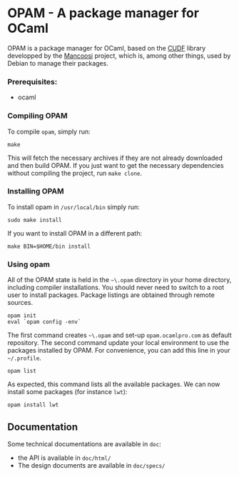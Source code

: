 # OPAM - A package manager for OCaml

OPAM is a package manager for OCaml, based on the
[CUDF](http://mancoosi.org/cudf/) library developped by the
[Mancoosi](http://www.mancoosi.org/) project, which is, among other
things, used by Debian to manage their packages.
 
### Prerequisites:

* ocaml

### Compiling OPAM

To compile `opam`, simply run:

```
make
```

This will fetch the necessary archives if they are not already
downloaded and then build OPAM. If you just want to get the
necessary dependencies without compiling the project, run
`make clone`.

### Installing OPAM

To install opam in `/usr/local/bin` simply run:

```
sudo make install
```

If you want to install OPAM in a different path:

```
make BIN=$HOME/bin install
```

### Using opam

All of the OPAM state is held in the `~\.opam` directory in your home
directory, including compiler installations. You should never need to
switch to a root user to install packages. Package listings are
obtained through remote sources.

```
opam init
eval `opam config -env`
```

The first command creates `~\.opam` and set-up `opam.ocamlpro.com` as
default repository. The second command update your local environment
to use the packages installed by OPAM. For convenience, you can add
this line in your `~/.profile`.

```
opam list
```

As expected, this command lists all the available packages. We can now
install some packages (for instance `lwt`):

```
opam install lwt
```

## Documentation

Some technical documentations are available in `doc`:

* the API is available in `doc/html/`
* The design documents are available in `doc/specs/`

